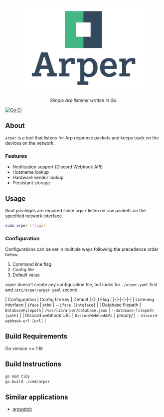 <div align="center">

![arper logo](res/arper.png)

<i>Simple Arp listener written in Go.</i>

</div>

[![Go CI](https://github.com/Granddave/arper/actions/workflows/go.yml/badge.svg)](https://github.com/Granddave/arper/actions/workflows/go.yml)

## About

`arper` is a tool that listens for Arp response packets and keeps track on the
devices on the network.

### Features

- Notification support (Discord Webhook API)
- Hostname lookup
- Hardware vendor lookup
- Persistant storage


## Usage

Root privileges are required since `arper` listen on raw packets on the specified
network interface.

```sh
sudo arper [flags]
```

### Configuration

Configurations can be set in multiple ways following the precedence order below.

1. Command line flag
2. Config file
3. Default value

arper doesn't create any configuration file, but looks for `./arper.yaml` first and
`/etc/arper/arper.yaml` second.

| Configuration | Config file key | Default | CLI Flag |
|-|-|-|-|-|
| Listening interface | `Iface`             | `eth0`                         | `--iface [inteface]`          |
| Database filepath   | `DatabaseFilepath`  | `/var/lib/arper/database.json` | `--database-filepath [path]`  |
| Discord webhook URL | `DiscordWebhookURL` | *(empty)*                      | `--discord-webhook-url [url]` |


## Build Requirements

Go version >= 1.18


## Build Instructions

```bash
go mod tidy
go build ./cmd/arper
```


## Similar applications

- [arpwatch](https://linux.die.net/man/8/arpwatch)
